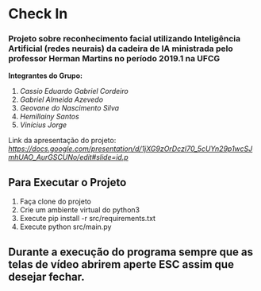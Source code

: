 # Check In

### Projeto sobre reconhecimento facial utilizando Inteligência Artificial (redes neurais) da cadeira de IA ministrada pelo professor Herman Martins no período 2019.1 na UFCG

**Integrantes do Grupo:** 
1) *Cassio Eduardo Gabriel Cordeiro*
2) *Gabriel Almeida Azevedo*
3) *Geovane do Nascimento Silva*
4) *Hemillainy Santos*
5) *Vinícius Jorge*

Link da apresentação do projeto: *https://docs.google.com/presentation/d/1jXG9zOrDczI70_5cUYn29p1wcSJmhUAO_AurGSCUNo/edit#slide=id.p*

## Para Executar o Projeto

1) Faça clone do projeto
2) Crie um ambiente virtual do python3
3) Execute pip install -r src/requirements.txt
4) Execute python src/main.py

## Durante a execução do programa sempre que as telas de vídeo abrirem aperte ESC assim que desejar fechar.
